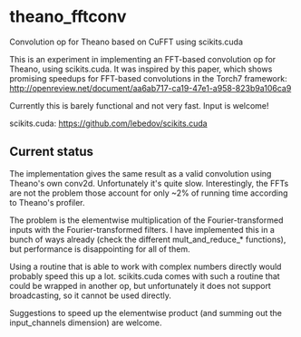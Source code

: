 theano_fftconv
==============

Convolution op for Theano based on CuFFT using scikits.cuda

This is an experiment in implementing an FFT-based convolution op for Theano, using scikits.cuda. It was inspired by this paper, which shows promising speedups for FFT-based convolutions in the Torch7 framework: http://openreview.net/document/aa6ab717-ca19-47e1-a958-823b9a106ca9

Currently this is barely functional and not very fast. Input is welcome!

scikits.cuda: https://github.com/lebedov/scikits.cuda

## Current status

The implementation gives the same result as a valid convolution using Theano's own conv2d. Unfortunately it's quite slow. Interestingly, the FFTs are not the problem those account for only ~2% of running time according to Theano's profiler.

The problem is the elementwise multiplication of the Fourier-transformed inputs with the Fourier-transformed filters. I have implemented this in a bunch of ways already (check the different mult_and_reduce_* functions), but performance is disappointing for all of them.

Using a routine that is able to work with complex numbers directly would probably speed this up a lot. scikits.cuda comes with such a routine that could be wrapped in another op, but unfortunately it does not support broadcasting, so it cannot be used directly.

Suggestions to speed up the elementwise product (and summing out the input_channels dimension) are welcome.

